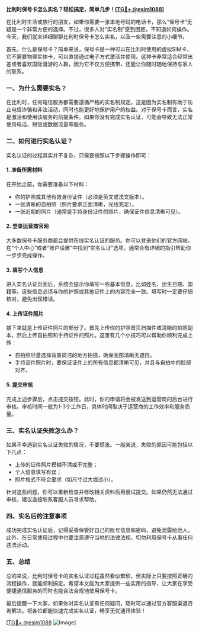 **比利时保号卡怎么实名？轻松搞定，简单几步！[[TG💪+ @esim1088](https://t.me/s/esim1088)]**

在比利时生活或旅行的朋友，如果你需要一张本地号码的电话卡，那么“保号卡”无疑是一个非常方便的选择。不过，很多人对“实名制”感到困惑，不知道如何操作。今天，我们就来详细聊聊比利时保号卡怎么实名，以及一些需要注意的小细节。

首先，什么是保号卡？简单来说，保号卡是一种可以在比利时使用的虚拟SIM卡，它不需要物理实体卡，可以直接通过电子方式激活并使用。这种卡非常适合经常出差或者喜欢国际漫游的人群，因为它不仅方便携带，还能让你随时随地保持与家人的联系。

### 一、为什么需要实名？

在比利时，任何电信服务都需要遵循严格的实名制规定。这是因为实名制有助于防止电信诈骗和非法活动，同时也能更好地保护用户的权益。对于保号卡而言，实名是激活和使用该服务的前提条件。如果你没有完成实名认证，可能会导致无法正常使用电话、短信或数据流量等服务。

### 二、如何进行实名认证？

实名认证的过程其实并不复杂，只需要按照以下步骤操作即可：

#### 1. 准备所需材料

在开始之前，你需要准备以下材料：
- 你的护照或其他有效身份证件（必须是英文或法文版本）。
- 一张清晰的自拍照（照片要求正面清晰，光线充足）。
- 一张近期的照片（通常是手持身份证件的照片，确保证件信息清晰可见）。

#### 2. 登录运营商官网

大多数保号卡服务商都会提供在线实名认证的服务。你可以登录他们的官方网站，在“个人中心”或者“账户设置”中找到“实名认证”选项。通常会有详细的指引帮助你一步步完成操作。

#### 3. 填写个人信息

进入实名认证页面后，系统会提示你填写一些基本信息，比如姓名、出生日期、国籍等。这些信息必须与你的护照或其他证件上的内容完全一致。填写时一定要仔细核对，避免出现错误。

#### 4. 上传证件照片

接下来就是上传证件照片的部分了。首先上传你的护照首页扫描件或清晰的拍照副本，然后上传自拍照和手持证件的照片。这里有几个小技巧可以帮助你顺利完成上传：
- 自拍照尽量选择背景简洁的地方拍摄，确保面部清晰无遮挡。
- 手持证件照片时，要保证证件上的所有信息都清晰可见，并且与自拍中的脸部对齐。

#### 5. 提交审核

完成上述步骤后，点击提交按钮。此时，你的申请将会被发送到运营商的后台进行审核。审核时间一般为1-3个工作日，具体时间取决于运营商的工作效率和服务质量。

### 三、实名认证失败怎么办？

如果不幸遇到实名认证失败的情况，不要慌张。一般来说，失败的原因可能包括以下几点：
- 上传的证件照片模糊不清或不完整；
- 个人信息填写有误；
- 照片格式不符合要求（如尺寸过大或过小）。

针对这些问题，你可以重新检查并修改相关资料后再尝试提交。如果仍然无法通过审核，建议直接联系客服人员寻求帮助。

### 四、实名后的注意事项

成功完成实名认证后，记得妥善保管好自己的账号信息和密码，避免泄露给他人。此外，在日常使用过程中也要注意遵守当地的法律法规，切勿利用保号卡从事任何违法活动。

### 五、总结

总的来说，比利时保号卡的实名认证过程虽然看似繁琐，但实际上只要按照正确的流程操作，就能顺利搞定。希望本文能为大家提供一些实用的指导，让大家在享受便捷通信服务的同时也能合法合规地使用保号卡。

最后提醒一下大家，如果你对实名认证有任何疑问，随时可以通过官方客服渠道咨询解决。祝各位都能快速完成实名认证，畅享无忧通讯体验！

[[TG💪+ @esim1088](https://t.me/s/esim1088) ![Image](https://i.postimg.cc/4NQfJmqS/Snipaste-2025-05-13-00-14-12.png)]